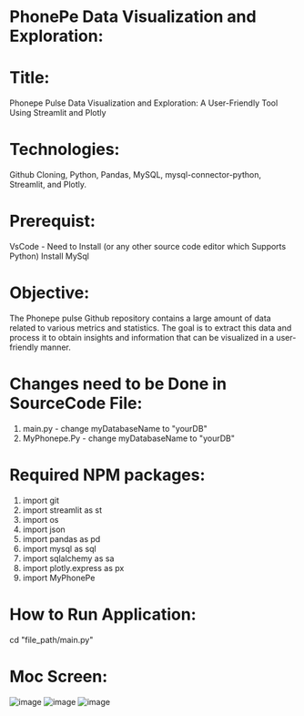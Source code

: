 # PhonePe Data Visualization and Exploration:
# Title:
Phonepe Pulse Data Visualization and Exploration:
A User-Friendly Tool Using Streamlit and Plotly
# Technologies:
Github Cloning, Python, Pandas, MySQL,
mysql-connector-python, Streamlit, and Plotly.

# Prerequist: 
VsCode - Need to Install (or any other source code editor which Supports Python) 
Install MySql

# Objective:
The Phonepe pulse Github repository contains a large amount of data related to
various metrics and statistics. The goal is to extract this data and process it to obtain
insights and information that can be visualized in a user-friendly manner.

# Changes need to be Done in SourceCode File:
  1) main.py - change myDatabaseName to "yourDB"
  2) MyPhonepe.Py - change myDatabaseName to "yourDB"
# Required NPM packages:
  1) import git
  2) import streamlit as st
  3) import os
  4) import json
  5) import pandas as pd
  6) import mysql as sql
  7) import sqlalchemy as sa
  8) import plotly.express as px
  9) import MyPhonePe
# How to Run Application:
  cd "file_path/main.py"

# Moc Screen:
![image](https://github.com/praveennandagopal/PhonePe/assets/45605371/e8db8408-49ba-470d-a194-1e40510e8eb2)
![image](https://github.com/praveennandagopal/PhonePe/assets/45605371/f92ab172-2960-4a95-8878-e552f341728e)
![image](https://github.com/praveennandagopal/PhonePe/assets/45605371/6ac8d511-8d00-4738-85ce-7e84f2c23a4f)

